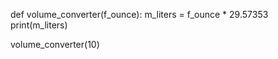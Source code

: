 def volume_converter(f_ounce):
    m_liters = f_ounce * 29.57353
    print(m_liters)

volume_converter(10)